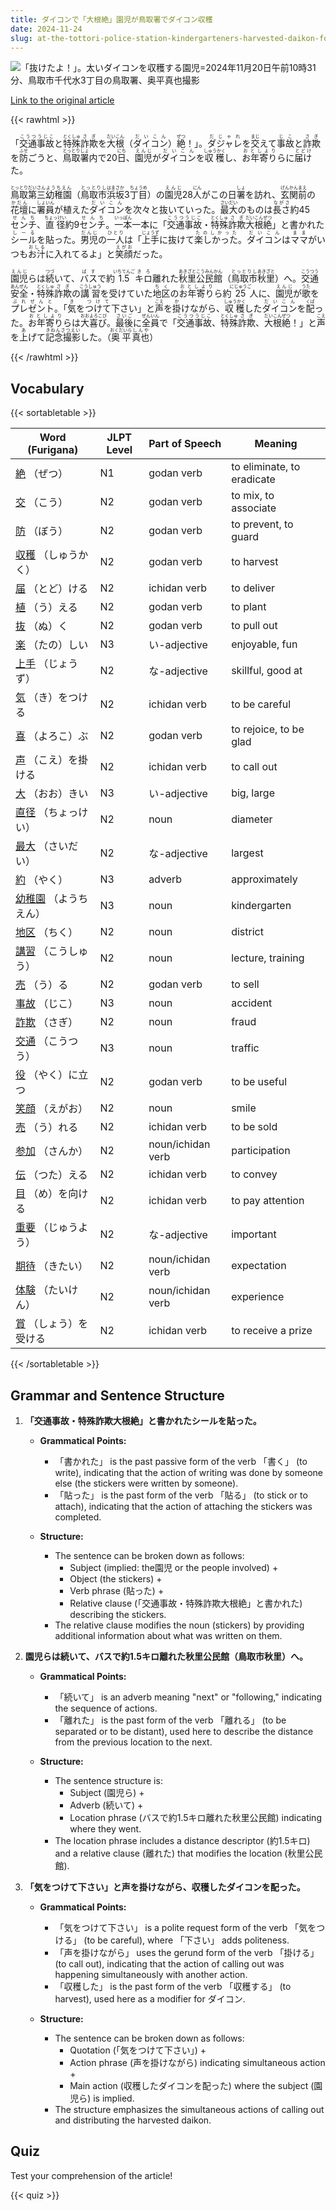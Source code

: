 ```yaml
---
title: ダイコンで「大根絶」園児が鳥取署でダイコン収穫
date: 2024-11-24
slug: at-the-tottori-police-station-kindergarteners-harvested-daikon-for-the-daikon-zetsu-event
---
```


![「抜けたよ！」。太いダイコンを収穫する園児=2024年11月20日午前10時31分、鳥取市千代水3丁目の鳥取署、奥平真也撮影](https://www.asahicom.jp/imgopt/img/f2b612ba63/comm_L/AS20241120004461.jpg "「抜けたよ！」。太いダイコンを収穫する園児=2024年11月20日午前10時31分、鳥取市千代水3丁目の鳥取署、奥平真也撮影")

[Link to the original article](https://asahi.com/articles/ASSCN4TV9SCNPUUB001M.html?iref=pc_edu_top__n)

{{< rawhtml >}}
<p>「<ruby>交通事故<rt>こうつうじこ</rt></ruby>と<ruby>特殊<rt>とくしゅ</rt></ruby><ruby>詐欺<rt>さぎ</rt></ruby>を<ruby>大根<rt>だいこん</rt></ruby>（<ruby>ダイコン<rt>だいこん</rt></ruby>）<ruby>絶<rt>ぜつ</rt></ruby>！」。<ruby>ダジャレ<rt>だじゃれ</rt></ruby>を<ruby>交<rt>まじ</rt></ruby>えて<ruby>事故<rt>じこ</rt></ruby>と<ruby>詐欺<rt>さぎ</rt></ruby>を<ruby>防<rt>ふせ</rt></ruby>ごうと、<ruby>鳥取<rt>とっとり</rt></ruby><ruby>署<rt>しょ</rt></ruby>内で20<ruby>日<rt>にち</rt></ruby>、<ruby>園児<rt>えんじ</rt></ruby>が<ruby>ダイコン<rt>だいこん</rt></ruby>を<ruby>収穫<rt>しゅうかく</rt></ruby>し、<ruby>お年寄り<rt>おとしより</rt></ruby>らに<ruby>届け<rt>とどけ</rt></ruby>た。</p>

<p><ruby>鳥取<rt>とっとり</rt></ruby><ruby>第三<rt>だいさん</rt></ruby><ruby>幼稚園<rt>ようちえん</rt></ruby>（<ruby>鳥取市<rt>とっとりし</rt></ruby><ruby>浜坂<rt>はまさか</rt></ruby>3<ruby>丁目<rt>ちょうめ</rt></ruby>）の<ruby>園児<rt>えんじ</rt></ruby>28<ruby>人<rt>にん</rt></ruby>がこの日<ruby>署<rt>しょ</rt></ruby>を訪れ、<ruby>玄関前<rt>げんかんまえ</rt></ruby>の<ruby>花壇<rt>かだん</rt></ruby>に<ruby>署員<rt>しょいん</rt></ruby>が植えた<ruby>ダイコン<rt>だいこん</rt></ruby>を次々と抜いていった。<ruby>最大<rt>さいだい</rt></ruby>のものは<ruby>長さ<rt>ながさ</rt></ruby>約45<ruby>センチ<rt>せんち</rt></ruby>、<ruby>直径<rt>ちょっけい</rt></ruby>約9<ruby>センチ<rt>せんち</rt></ruby>。<ruby>一本<rt>いっぽん</rt></ruby>一本に「<ruby>交通事故<rt>こうつうじこ</rt></ruby>・<ruby>特殊<rt>とくしゅ</rt></ruby><ruby>詐欺<rt>さぎ</rt></ruby><ruby>大根絶<rt>だいこんぜつ</rt></ruby>」と書かれた<ruby>シール<rt>しーる</rt></ruby>を貼った。<ruby>男児<rt>だんじ</rt></ruby>の<ruby>一人<rt>ひとり</rt></ruby>は「<ruby>上手<rt>じょうず</rt></ruby>に抜けて<ruby>楽しかった<rt>たのしかった</rt></ruby>。<ruby>ダイコン<rt>だいこん</rt></ruby>は<ruby>ママ<rt>まま</rt></ruby>がいつも<ruby>お汁<rt>おしる</rt></ruby>に入れてるよ」と<ruby>笑顔<rt>えがお</rt></ruby>だった。</p>

<p><ruby>園児<rt>えんじ</rt></ruby>らは<ruby>続<rt>つづ</rt></ruby>いて、<ruby>バス<rt>ばす</rt></ruby>で約<ruby>1.5<rt>いちてんご</rt></ruby><ruby>キロ<rt>きろ</rt></ruby>離れた<ruby>秋里公民館<rt>あきざとこうみんかん</rt></ruby>（<ruby>鳥取市<rt>とっとりし</rt></ruby><ruby>秋里<rt>あきざと</rt></ruby>）へ。<ruby>交通<rt>こうつう</rt></ruby><ruby>安全<rt>あんぜん</rt></ruby>・<ruby>特殊<rt>とくしゅ</rt></ruby><ruby>詐欺<rt>さぎ</rt></ruby>の<ruby>講習<rt>こうしゅう</rt></ruby>を受けていた<ruby>地区<rt>ちく</rt></ruby>の<ruby>お年寄り<rt>おとしより</rt></ruby>ら約<ruby>25<rt>にじゅうご</rt></ruby>人に、<ruby>園児<rt>えんじ</rt></ruby>が<ruby>歌<rt>うた</rt></ruby>を<ruby>プレゼント<rt>ぷれぜんと</rt></ruby>。「<ruby>気<rt>き</rt></ruby>を<ruby>つけて<rt>つけて</rt></ruby>下さい」と<ruby>声<rt>こえ</rt></ruby>を<ruby>掛<rt>か</rt></ruby>けながら、<ruby>収穫<rt>しゅうかく</rt></ruby>した<ruby>ダイコン<rt>だいこん</rt></ruby>を<ruby>配<rt>くば</rt></ruby>った。<ruby>お年寄り<rt>おとしより</rt></ruby>らは<ruby>大喜び<rt>おおよろこび</rt></ruby>。<ruby>最後<rt>さいご</rt></ruby>に<ruby>全員<rt>ぜんいん</rt></ruby>で「<ruby>交通事故<rt>こうつうじこ</rt></ruby>、<ruby>特殊<rt>とくしゅ</rt></ruby><ruby>詐欺<rt>さぎ</rt></ruby>、<ruby>大根絶<rt>だいこんぜつ</rt></ruby>！」と<ruby>声<rt>こえ</rt></ruby>を<ruby>上<rt>あ</rt></ruby>げて<ruby>記念撮影<rt>きねんさつえい</rt></ruby>した。（<ruby>奥平<rt>おくだいら</rt></ruby><ruby>真也<rt>しんや</rt></ruby>）</p>
{{< /rawhtml >}}

## Vocabulary


{{< sortabletable >}}

| Word (Furigana)      | JLPT Level | Part of Speech       | Meaning                      |
|----------------------|------------|----------------------|------------------------------|
|[絶](https://jisho.org/search/%E7%B5%B6) （ぜつ）| N1         | godan verb           | to eliminate, to eradicate    |
|[交](https://jisho.org/search/%E4%BA%A4) （こう）| N2         | godan verb           | to mix, to associate          |
|[防](https://jisho.org/search/%E9%98%B2) （ぼう）| N2         | godan verb           | to prevent, to guard          |
|[収穫](https://jisho.org/search/%E5%8F%8E%E7%A9%AB) （しゅうかく）| N2         | godan verb           | to harvest                    |
|[届](https://jisho.org/search/%E5%B1%8A) （とど）ける| N2         | ichidan verb         | to deliver                    |
|[植](https://jisho.org/search/%E6%A4%8D) （う）える| N2         | godan verb           | to plant                      |
|[抜](https://jisho.org/search/%E6%8A%9C) （ぬ）く| N2         | godan verb           | to pull out                   |
|[楽](https://jisho.org/search/%E6%A5%BD) （たの）しい| N3         | い-adjective         | enjoyable, fun                |
|[上手](https://jisho.org/search/%E4%B8%8A%E6%89%8B) （じょうず）| N2         | な-adjective         | skillful, good at            |
|[気](https://jisho.org/search/%E6%B0%97) （き）をつける| N2         | ichidan verb         | to be careful                 |
|[喜](https://jisho.org/search/%E5%96%9C) （よろこ）ぶ| N2         | godan verb           | to rejoice, to be glad        |
|[声](https://jisho.org/search/%E5%A3%B0) （こえ）を掛ける| N2         | ichidan verb         | to call out                   |
|[大](https://jisho.org/search/%E5%A4%A7) （おお）きい| N3         | い-adjective         | big, large                    |
|[直径](https://jisho.org/search/%E7%9B%B4%E5%BE%84) （ちょっけい）| N2         | noun                 | diameter                      |
|[最大](https://jisho.org/search/%E6%9C%80%E5%A4%A7) （さいだい）| N2         | な-adjective         | largest                       |
|[約](https://jisho.org/search/%E7%B4%84) （やく）| N3         | adverb               | approximately                 |
|[幼稚園](https://jisho.org/search/%E5%B9%BC%E7%A8%9A%E5%9C%92) （ようちえん）| N3         | noun                 | kindergarten                  |
|[地区](https://jisho.org/search/%E5%9C%B0%E5%8C%BA) （ちく）| N2         | noun                 | district                      |
|[講習](https://jisho.org/search/%E8%AC%9B%E7%BF%92) （こうしゅう）| N2         | noun                 | lecture, training             |
|[売](https://jisho.org/search/%E5%A3%B2) （う）る| N2         | godan verb           | to sell                       |
|[事故](https://jisho.org/search/%E4%BA%8B%E6%95%85) （じこ）| N3         | noun                 | accident                      |
|[詐欺](https://jisho.org/search/%E8%A9%90%E6%AC%BA) （さぎ）| N2         | noun                 | fraud                         |
|[交通](https://jisho.org/search/%E4%BA%A4%E9%80%9A) （こうつう）| N3         | noun                 | traffic                       |
|[役](https://jisho.org/search/%E5%BD%B9) （やく）に立つ| N2         | godan verb           | to be useful                  |
|[笑顔](https://jisho.org/search/%E7%AC%91%E9%A1%94) （えがお）| N2         | noun                 | smile                         |
|[売](https://jisho.org/search/%E5%A3%B2) （う）れる| N2         | ichidan verb         | to be sold                    |
|[参加](https://jisho.org/search/%E5%8F%82%E5%8A%A0) （さんか）| N2         | noun/ichidan verb    | participation                 |
|[伝](https://jisho.org/search/%E4%BC%9D) （つた）える| N2         | ichidan verb         | to convey                     |
|[目](https://jisho.org/search/%E7%9B%AE) （め）を向ける| N2         | ichidan verb         | to pay attention              |
|[重要](https://jisho.org/search/%E9%87%8D%E8%A6%81) （じゅうよう）| N2         | な-adjective         | important                     |
|[期待](https://jisho.org/search/%E6%9C%9F%E5%BE%85) （きたい）| N2         | noun/ichidan verb    | expectation                   |
|[体験](https://jisho.org/search/%E4%BD%93%E9%A8%93) （たいけん）| N2         | noun/ichidan verb    | experience                    |
|[賞](https://jisho.org/search/%E8%B3%9E) （しょう）を受ける| N2         | ichidan verb         | to receive a prize            |

{{< /sortabletable >}}


## Grammar and Sentence Structure

1. **「交通事故・特殊詐欺大根絶」と書かれたシールを貼った。**

   - **Grammatical Points:**
     - 「書かれた」 is the past passive form of the verb 「書く」 (to write), indicating that the action of writing was done by someone else (the stickers were written by someone).
     - 「貼った」 is the past form of the verb 「貼る」 (to stick or to attach), indicating that the action of attaching the stickers was completed.

   - **Structure:**
     - The sentence can be broken down as follows: 
       - Subject (implied: the園児 or the people involved) + 
       - Object (the stickers) + 
       - Verb phrase (貼った) + 
       - Relative clause (「交通事故・特殊詐欺大根絶」と書かれた) describing the stickers. 
     - The relative clause modifies the noun (stickers) by providing additional information about what was written on them.

2. **園児らは続いて、バスで約1.5キロ離れた秋里公民館（鳥取市秋里）へ。**

   - **Grammatical Points:**
     - 「続いて」 is an adverb meaning "next" or "following," indicating the sequence of actions.
     - 「離れた」 is the past form of the verb 「離れる」 (to be separated or to be distant), used here to describe the distance from the previous location to the next.

   - **Structure:**
     - The sentence structure is:
       - Subject (園児ら) + 
       - Adverb (続いて) + 
       - Location phrase (バスで約1.5キロ離れた秋里公民館) indicating where they went. 
     - The location phrase includes a distance descriptor (約1.5キロ) and a relative clause (離れた) that modifies the location (秋里公民館).

3. **「気をつけて下さい」と声を掛けながら、収穫したダイコンを配った。**

   - **Grammatical Points:**
     - 「気をつけて下さい」 is a polite request form of the verb 「気をつける」 (to be careful), where 「下さい」 adds politeness.
     - 「声を掛けながら」 uses the gerund form of the verb 「掛ける」 (to call out), indicating that the action of calling out was happening simultaneously with another action.
     - 「収穫した」 is the past form of the verb 「収穫する」 (to harvest), used here as a modifier for ダイコン.

   - **Structure:**
     - The sentence can be broken down as follows:
       - Quotation (「気をつけて下さい」) + 
       - Action phrase (声を掛けながら) indicating simultaneous action + 
       - Main action (収穫したダイコンを配った) where the subject (園児ら) is implied. 
     - The structure emphasizes the simultaneous actions of calling out and distributing the harvested daikon.

## Quiz

Test your comprehension of the article!

{{< quiz >}}